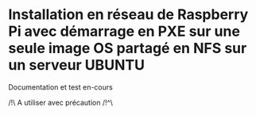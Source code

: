 Installation en réseau de Raspberry Pi avec démarrage en PXE sur une seule image OS partagé en NFS sur un serveur UBUNTU
========================================================================================================================
  
Documentation et test en-cours  
  
/!\  A utiliser avec précaution  /!^\  

